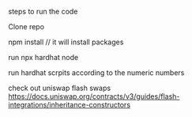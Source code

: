 steps to run the code

Clone repo

npm install // it will install packages

run 
npx hardhat node

run hardhat scrpits according to the numeric numbers

check out uniswap flash swaps
https://docs.uniswap.org/contracts/v3/guides/flash-integrations/inheritance-constructors